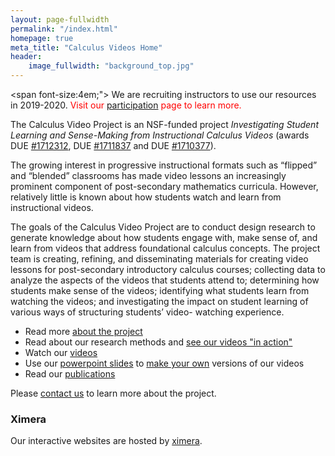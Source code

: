 ```yaml
---
layout: page-fullwidth
permalink: "/index.html"
homepage: true
meta_title: "Calculus Videos Home"
header:
    image_fullwidth: "background_top.jpg"
---
```


<span font-size:4em;">
We are recruiting instructors to use our resources in 2019-2020.  <span style="color:red">Visit our [participation](/ay2019study) page to learn more.
</span>
</span>

The Calculus Video Project is an NSF-funded project *Investigating Student Learning and Sense-Making from Instructional Calculus Videos* (awards DUE [#1712312](https://www.nsf.gov/awardsearch/showAward?AWD_ID=1712312&HistoricalAwards=false), DUE [#1711837](https://nsf.gov/awardsearch/showAward?AWD_ID=1711837&HistoricalAwards=false) and DUE [#1710377](https://nsf.gov/awardsearch/showAward?AWD_ID=1710377&HistoricalAwards=false)). 

The growing interest in progressive instructional formats such as “flipped” and “blended” classrooms has made video lessons an increasingly prominent component of post-secondary mathematics curricula. However, relatively little is known about how students watch and learn from instructional videos. 

The goals of the Calculus Video Project are to conduct design research to generate knowledge about how students engage with, make sense of, and learn from videos that address foundational calculus concepts. The project team is creating, refining, and disseminating materials for creating video lessons for post-secondary introductory calculus courses; collecting data to analyze the aspects of the videos that students attend to; determining how students make sense of the videos; identifying what students learn from watching the videos; and investigating the impact on student learning of various ways of structuring students’ video- watching experience.

* Read more [about the project](/info)
* Read about our research methods and [see our videos "in action"](/sample)
* Watch our [videos](/videos)
* Use our [powerpoint slides](/slides) to [make your own](makeyourown) versions of our videos
* Read our [publications](/publications)


Please [contact us](/team/) to learn more about the project.

### Ximera
Our interactive websites are hosted by [ximera](http://ximera.osu.edu).
